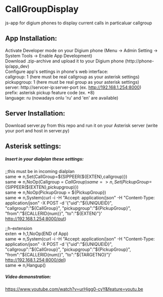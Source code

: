 # CallGroupDisplay  

js-app for digium phones to display current calls in particaluar callgroup

## App Installation:

Activate Developer mode on your Digium phone (Menu -> Admin Setting -> System Tools -> Enable App Development)  
Download .zip-archive and upload it to your Digium phone (http://phone-ip/app_dev)  
Configure app's settings in phone's web interface:  
callgroup: 1 (here must be real callgroup as your asterisk settings)    
pickupgroup: 1 (here must be real group as your asterisk settings)  
server: http://servcer-ip:server-port (ex. http://192.168.1.254:8000)  
prefix: asterisk pickup feature code (ex. *8)  
language: ru (nowadays onlu 'ru' and 'en' are available)  

## Server Installation:

Download server.py from this repo and run it on your Asterisk server (write your port and host in server.py)  

## Asterisk settings:  

##### Insert in your dialplan these settings:  

;;this must be in incoming dialplan  
same => n,Set(CallGroup=${SIPPEER(${EXTEN},callgroup)})  
same => n,NoOp(Callgroup = ${CallGroup})  
same => n,Set(PickupGroup=${SIPPEER(${EXTEN},pickupgroup)})  
same => n,NoOp(PickupGroup = ${PickupGroup})  
same => n,System(curl -i -H "Accept: application/json" -H "Content-Type: application/json" -X POST -d '{"uid":"${UNIQUEID}", "callgroup":"${CallGroup}", "pickupgroup":"${PickupGroup}", "from":"${CALLERID(num)}", "to":"${EXTEN}"}' http://192.168.1.254:8000/put)  

;;h-extension  
exten => h,1,NoOp(END of App)  
same => n,System(curl -i -H "Accept: application/json" -H "Content-Type: application/json" -X POST -d '{"uid":"${UNIQUEID}", "callgroup":"${CallGroup}", "pickupgroup":"${PickupGroup}", "from":"${CALLERID(num)}", "to":"${TARGETNO}"}' http://192.168.1.254:8000/del)  
same => n,Hangup()  

##### Video demonstration:  
https://www.youtube.com/watch?v=urHjgg0-cyY&feature=youtu.be


